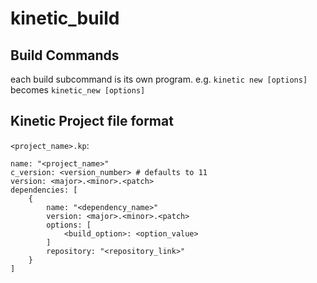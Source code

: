 # kinetic_build

## Build Commands
each build subcommand is its own program. e.g. `kinetic new [options]` becomes `kinetic_new [options]`

## Kinetic Project file format

`<project_name>.kp`:
```
name: "<project_name>"
c_version: <version_number> # defaults to 11
version: <major>.<minor>.<patch>
dependencies: [
	{
		name: "<dependency_name>"
		version: <major>.<minor>.<patch>
		options: [
			<build_option>: <option_value>
		]
		repository: "<repository_link>"
	}
]
```
